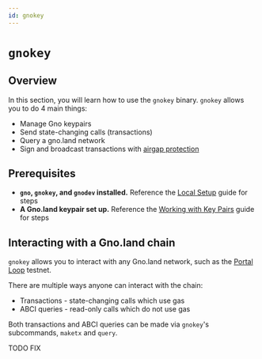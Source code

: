 ```yaml
---
id: gnokey
---
```


# `gnokey`

## Overview

In this section, you will learn how to use the `gnokey` binary. `gnokey` allows
you to do 4 main things:
- Manage Gno keypairs
- Send state-changing calls (transactions)
- Query a gno.land network
- Sign and broadcast transactions with [airgap protection](https://en.wikipedia.org/wiki/Air_gap_(networking))

## Prerequisites

- **`gno`, `gnokey`, and `gnodev` installed.** Reference the
  [Local Setup](../../../getting-started/local-setup/installation.md#2-installing-the-required-tools-) guide for steps
- **A Gno.land keypair set up.** Reference the
  [Working with Key Pairs](working-with-key-pairs.md) guide for steps

## Interacting with a Gno.land chain

`gnokey` allows you to interact with any Gno.land network, such as the
[Portal Loop](../../../concepts/portal-loop.md) testnet.

There are multiple ways anyone can interact with the chain:
- Transactions - state-changing calls which use gas
- ABCI queries - read-only calls which do not use gas

Both transactions and ABCI queries can be made via `gnokey`'s subcommands,
`maketx` and `query`.


TODO FIX